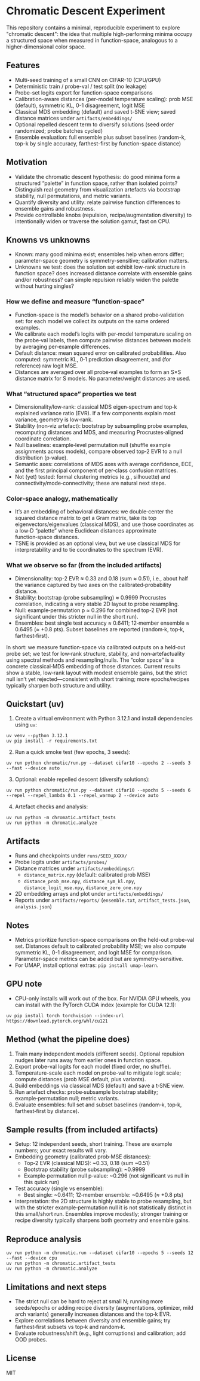 Chromatic Descent Experiment
============================

This repository contains a minimal, reproducible experiment to explore "chromatic descent": the idea that multiple high-performing minima occupy a structured space when measured in function-space, analogous to a higher-dimensional color space.

Features
--------
- Multi-seed training of a small CNN on CIFAR-10 (CPU/GPU)
- Deterministic train / probe-val / test split (no leakage)
- Probe-set logits export for function-space comparisons
- Calibration-aware distances (per-model temperature scaling): prob MSE (default), symmetric KL, 0-1 disagreement, logit MSE
- Classical MDS embedding (default) and saved t-SNE view; saved distance matrices under `artifacts/embeddings/`
- Optional repelled descent term to diversify solutions (seed order randomized; probe batches cycled)
- Ensemble evaluation: full ensemble plus subset baselines (random-k, top-k by single accuracy, farthest-first by function-space distance)

Motivation
----------
- Validate the chromatic descent hypothesis: do good minima form a structured “palette” in function space, rather than isolated points?
- Distinguish real geometry from visualization artefacts via bootstrap stability, null permutations, and metric variants.
- Quantify diversity and utility: relate pairwise function differences to ensemble gains and robustness.
- Provide controllable knobs (repulsion, recipe/augmentation diversity) to intentionally widen or traverse the solution gamut, fast on CPU.

Knowns vs unknowns
------------------
- Known: many good minima exist; ensembles help when errors differ; parameter-space geometry is symmetry-sensitive; calibration matters.
- Unknowns we test: does the solution set exhibit low-rank structure in function space? does increased distance correlate with ensemble gains and/or robustness? can simple repulsion reliably widen the palette without hurting singles?

### How we define and measure “function-space”
- Function-space is the model’s behavior on a shared probe‑validation set: for each model we collect its outputs on the same ordered examples.
- We calibrate each model’s logits with per‑model temperature scaling on the probe‑val labels, then compute pairwise distances between models by averaging per‑example differences.
- Default distance: mean squared error on calibrated probabilities. Also computed: symmetric KL, 0‑1 prediction disagreement, and (for reference) raw logit MSE.
- Distances are averaged over all probe‑val examples to form an S×S distance matrix for S models. No parameter/weight distances are used.

### What “structured space” properties we test
- Dimensionality/low‑rank: classical MDS eigen‑spectrum and top‑k explained variance ratio (EVR). If a few components explain most variance, geometry is low‑rank.
- Stability (non‑viz artefact): bootstrap by subsampling probe examples, recomputing distances and MDS, and measuring Procrustes‑aligned coordinate correlation.
- Null baselines: example‑level permutation null (shuffle example assignments across models), compare observed top‑2 EVR to a null distribution (p‑value).
- Semantic axes: correlations of MDS axes with average confidence, ECE, and the first principal component of per‑class confusion matrices.
- Not (yet) tested: formal clustering metrics (e.g., silhouette) and connectivity/mode‑connectivity; these are natural next steps.

### Color‑space analogy, mathematically
- It’s an embedding of behavioral distances: we double‑center the squared distance matrix to get a Gram matrix, take its top eigenvectors/eigenvalues (classical MDS), and use those coordinates as a low‑D “palette” where Euclidean distances approximate function‑space distances.
- TSNE is provided as an optional view, but we use classical MDS for interpretability and to tie coordinates to the spectrum (EVR).

### What we observe so far (from the included artifacts)
- Dimensionality: top‑2 EVR ≈ 0.33 and 0.18 (sum ≈ 0.51), i.e., about half the variance captured by two axes on the calibrated‑probability distance.
- Stability: bootstrap (probe subsampling) ≈ 0.9999 Procrustes correlation, indicating a very stable 2D layout to probe resampling.
- Null: example‑permutation p ≈ 0.296 for combined top‑2 EVR (not significant under this stricter null in the short run).
- Ensembles: best single test accuracy ≈ 0.6411; 12‑member ensemble ≈ 0.6495 (≈ +0.8 pts). Subset baselines are reported (random‑k, top‑k, farthest‑first).

In short: we measure function‑space via calibrated outputs on a held‑out probe set; we test for low‑rank structure, stability, and non‑artefactuality using spectral methods and resampling/nulls. The “color space” is a concrete classical‑MDS embedding of those distances. Current results show a stable, low‑rank layout with modest ensemble gains, but the strict null isn’t yet rejected—consistent with short training; more epochs/recipes typically sharpen both structure and utility.

Quickstart (uv)
---------------
1. Create a virtual environment with Python 3.12.1 and install dependencies using `uv`:

```
uv venv --python 3.12.1
uv pip install -r requirements.txt
```

2. Run a quick smoke test (few epochs, 3 seeds):

```
uv run python chromatic/run.py --dataset cifar10 --epochs 2 --seeds 3 --fast --device auto
```

3. Optional: enable repelled descent (diversify solutions):

```
uv run python chromatic/run.py --dataset cifar10 --epochs 5 --seeds 6 --repel --repel_lambda 0.1 --repel_warmup 2 --device auto
```

4. Artefact checks and analysis:

```
uv run python -m chromatic.artifact_tests
uv run python -m chromatic.analyze
```

Artifacts
---------
- Runs and checkpoints under `runs/SEED_XXXX/`
- Probe logits under `artifacts/probes/`
- Distance matrices under `artifacts/embeddings/`:
  - `distance_matrix.npy` (default: calibrated prob MSE)
  - `distance_prob_mse.npy`, `distance_sym_kl.npy`, `distance_logit_mse.npy`, `distance_zero_one.npy`
- 2D embedding arrays and plot under `artifacts/embeddings/`
- Reports under `artifacts/reports/` (`ensemble.txt`, `artifact_tests.json`, `analysis.json`)

Notes
-----
- Metrics prioritize function-space comparisons on the held-out probe-val set. Distances default to calibrated probability MSE; we also compute symmetric KL, 0-1 disagreement, and logit MSE for comparison. Parameter-space metrics can be added but are symmetry-sensitive.
- For UMAP, install optional extras: `pip install umap-learn`.

GPU note
--------
- CPU-only installs will work out of the box. For NVIDIA GPU wheels, you can install with the PyTorch CUDA index (example for CUDA 12.1):

```
uv pip install torch torchvision --index-url https://download.pytorch.org/whl/cu121
```

Method (what the pipeline does)
-------------------------------
1) Train many independent models (different seeds). Optional repulsion nudges later runs away from earlier ones in function space.
2) Export probe-val logits for each model (fixed order, no shuffle).
3) Temperature-scale each model on probe-val to mitigate logit scale; compute distances (prob MSE default, plus variants).
4) Build embeddings via classical MDS (default) and save a t‑SNE view.
5) Run artefact checks: probe‑subsample bootstrap stability; example‑permutation null; metric variants.
6) Evaluate ensembles: full set and subset baselines (random‑k, top‑k, farthest‑first by distance).

Sample results (from included artifacts)
---------------------------------------
- Setup: 12 independent seeds, short training. These are example numbers; your exact results will vary.
- Embedding geometry (calibrated prob‑MSE distances):
  - Top‑2 EVR (classical MDS): ~0.33, 0.18 (sum ~0.51)
  - Bootstrap stability (probe subsampling): ~0.9999
  - Example‑permutation null p‑value: ~0.296 (not significant vs null in this quick run)
- Test accuracy (single vs ensemble):
  - Best single: ~0.6411; 12‑member ensemble: ~0.6495 (≈ +0.8 pts)
- Interpretation: the 2D structure is highly stable to probe resampling, but with the stricter example‑permutation null it is not statistically distinct in this small/short run. Ensembles improve modestly; stronger training or recipe diversity typically sharpens both geometry and ensemble gains.

Reproduce analysis
------------------
```
uv run python -m chromatic.run --dataset cifar10 --epochs 5 --seeds 12 --fast --device cpu
uv run python -m chromatic.artifact_tests
uv run python -m chromatic.analyze
```

Limitations and next steps
--------------------------
- The strict null can be hard to reject at small N; running more seeds/epochs or adding recipe diversity (augmentations, optimizer, mild arch variants) generally increases distances and the top‑k EVR.
- Explore correlations between diversity and ensemble gains; try farthest‑first subsets vs top‑k and random‑k.
- Evaluate robustness/shift (e.g., light corruptions) and calibration; add OOD probes.

License
-------
MIT


